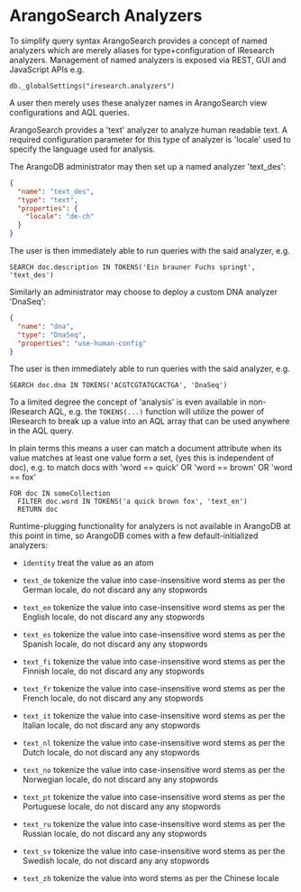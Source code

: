 ArangoSearch Analyzers
======================

To simplify query syntax ArangoSearch provides a concept of named analyzers which
are merely aliases for type+configuration of IResearch analyzers. Management of
named analyzers is exposed via REST, GUI and JavaScript APIs e.g.

`db._globalSettings("iresearch.analyzers")`

A user then merely uses these analyzer names in ArangoSearch view configurations
and AQL queries.

ArangoSearch provides a 'text' analyzer to analyze human readable text. A required
configuration parameter for this type of analyzer is 'locale' used to specify
the language used for analysis.

The ArangoDB administrator may then set up a named analyzer 'text_des':

```json
{
  "name": "text_des",
  "type": "text",
  "properties": {
    "locale": "de-ch"
  }
}
```

The user is then immediately able to run queries with the said analyzer, e.g.

`SEARCH doc.description IN TOKENS('Ein brauner Fuchs springt', 'text_des')`

Similarly an administrator may choose to deploy a custom DNA analyzer 'DnaSeq':

```json
{
  "name": "dna",
  "type": "DnaSeq",
  "properties": "use-human-config"
}
```

The user is then immediately able to run queries with the said analyzer, e.g.

`SEARCH doc.dna IN TOKENS('ACGTCGTATGCACTGA', 'DnaSeq')`

To a limited degree the concept of 'analysis' is even available in non-IResearch
AQL, e.g. the `TOKENS(...)` function will utilize the power of IResearch to break
up a value into an AQL array that can be used anywhere in the AQL query.

In plain terms this means a user can match a document attribute when its
value matches at least one value form a set, (yes this is independent of doc),
e.g. to match docs with 'word == quick' OR 'word == brown' OR 'word == fox'

    FOR doc IN someCollection
      FILTER doc.word IN TOKENS('a quick brown fox', 'text_en')
      RETURN doc

Runtime-plugging functionality for analyzers is not available in ArangoDB at this
point in time, so ArangoDB comes with a few default-initialized analyzers:

* `identity`
  treat the value as an atom

* `text_de`
  tokenize the value into case-insensitive word stems as per the German locale,
  do not discard any any stopwords

* `text_en`
  tokenize the value into case-insensitive word stems as per the English locale,
  do not discard any any stopwords

* `text_es`
  tokenize the value into case-insensitive word stems as per the Spanish locale,
  do not discard any any stopwords

* `text_fi`
  tokenize the value into case-insensitive word stems as per the Finnish locale,
  do not discard any any stopwords

* `text_fr`
  tokenize the value into case-insensitive word stems as per the French locale,
  do not discard any any stopwords

* `text_it`
  tokenize the value into case-insensitive word stems as per the Italian locale,
  do not discard any any stopwords

* `text_nl`
  tokenize the value into case-insensitive word stems as per the Dutch locale,
  do not discard any any stopwords

* `text_no`
  tokenize the value into case-insensitive word stems as per the Norwegian
  locale, do not discard any any stopwords

* `text_pt`
  tokenize the value into case-insensitive word stems as per the Portuguese
  locale, do not discard any any stopwords

* `text_ru`
  tokenize the value into case-insensitive word stems as per the Russian locale,
  do not discard any any stopwords

* `text_sv`
  tokenize the value into case-insensitive word stems as per the Swedish locale,
  do not discard any any stopwords

* `text_zh`
  tokenize the value into word stems as per the Chinese locale
